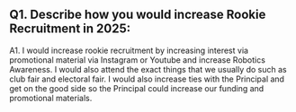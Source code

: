 ## Q1. Describe how you would increase Rookie Recruitment in 2025:  
A1. I would increase rookie recruitment by increasing interest via promotional material via Instagram or Youtube and increase Robotics Awareness. I would also attend the exact things that we usually do such as club fair and electoral fair. I would also increase ties with the Principal and get on the good side so the Principal could increase our funding and promotional materials.

 
